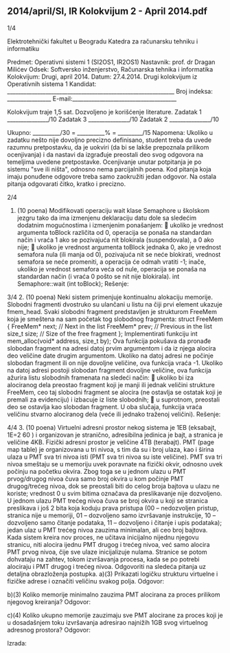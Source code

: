2014/april/SI, IR Kolokvijum 2 - April 2014.pdf
--------------------------------------------------------------------------------


1/4

Elektrotehnički fakultet u Beogradu
Katedra za računarsku tehniku i informatiku

Predmet: Operativni sistemi 1 (SI2OS1, IR2OS1)
Nastavnik: prof. dr Dragan Milićev
Odsek: Softversko inženjerstvo, Računarska tehnika i informatika
Kolokvijum: Drugi, april 2014.
Datum: 27.4.2014.
Drugi kolokvijum iz Operativnih sistema 1
Kandidat: _____________________________________________________________
Broj indeksa: ________________  E-mail:______________________________________

Kolokvijum traje 1,5 sat. Dozvoljeno je korišćenje literature.
Zadatak 1 _______________/10   Zadatak 3 _______________/10
Zadatak 2 _______________/10

Ukupno: __________/30 = __________% = _________/15
Napomena: Ukoliko  u  zadatku  nešto  nije  dovoljno  precizno  definisano,  student  treba  da
uvede razumnu pretpostavku, da je uokviri (da bi se lakše prepoznala prilikom ocenjivanja) i
da  nastavi  da  izgrađuje  preostali  deo  svog  odgovora  na  temeljima  uvedene  pretpostavke.
Ocenjivanje unutar potpitanja je po sistemu "sve ili ništa", odnosno nema parcijalnih  poena.
Kod pitanja koja imaju ponuđene odgovore treba samo zaokružiti jedan  odgovor.  Na  ostala
pitanja odgovarati čitko, kratko i precizno.


2/4
1. (10 poena)
Modifikovati  operaciju wait klase Semaphore u  školskom  jezgru  tako  da  ima  izmenjenu
deklaraciju datu dole sa sledećim dodatnim mogućnostima i izmenjenim ponašanjem:
 ukoliko  je  vrednost  argumenta toBlock različita  od  0,  operacija  se  ponaša  na
standardan način i vraća 1 ako se pozivajuća nit blokirala (suspendovala), a 0 ako nije;
 ukoliko je vrednost argumenta toBlock jednaka 0, ako je vrednost semafora nula (ili
manja od 0), pozivajuća nit se neće blokirati, vrednost semafora se neće promeniti, a
operacija  će  odmah  vratiti -1;  inače,  ukoliko  je  vrednost  semafora  veća  od  nule,
operacija se ponaša na standardan način (i vraća 0 pošto se nit nije blokirala).
int Semaphore::wait (int toBlock);
Rešenje:

3/4
2. (10 poena)
Neki  sistem  primenjuje  kontinualnu  alokaciju  memorije. Slobodni  fragmenti  dvostruko  su
ulančani u listu na čiji prvi element ukazuje fmem_head. Svaki slobodni fragment predstavljen
je strukturom FreeMem koja je smeštena na sam početak tog slobodnog fragmenta:
struct FreeMem {
  FreeMem* next; // Next in the list
  FreeMem* prev; // Previous in the list
  size_t size;   // Size of the free fragment
};
Implementirati funkciju
int mem_alloc(void* address, size_t by);
Ova funkcija pokušava da pronađe slobodan fragment na adresi datoj prvim argumentom i da
iz  njega  alocira  deo  veličine  date  drugim  argumentom.  Ukoliko  na  datoj  adresi  ne  počinje
slobodan fragment ili on nije dovoljne veličine, ova funkcija vraća -1. Ukoliko na datoj adresi
postoji slobodan fragment dovoljne veličine, ova funkcija ažurira listu slobodnih framenata na
sledeći način:
 ukoliko  bi  iza  alociranog  dela  preostao  fragment  koji  je  manji  ili  jednak  veličini
strukture FreeMem,  ceo  taj  slobodni  fragment se alocira (ne ostavlja se ostatak koji je
premali za evidenciju) i izbacuje iz liste slobodnih;
 u suprotnom, preostali deo se ostavlja kao slobodan fragment.
U  oba  slučaja,  funkcija  vraća  veličinu  stvarno  alociranog  dela  (veće  ili  jednako  traženoj
veličini).
Rešenje:

4/4
3. (10 poena)
Virtuelni adresni prostor nekog sistema je 1EB (eksabajt, 1E=2
60
) i organizovan je stranično,
adresibilna jedinica je bajt, a stranica je veličine 4KB. Fizički adresni prostor je veličine 4TB
(terabajt).  PMT  (page  map  table)  je  organizovana  u  tri  nivoa,  s  tim  da  su  i  broj  ulaza,  kao  i
širina ulaza u PMT sva tri nivoa isti (PMT sva tri nivoa su iste veličine). PMT sva tri nivoa
smeštaju  se  u  memoriju  uvek  poravnate  na  fizički  okvir,  odnosno  uvek  počinju  na  početku
okvira. Zbog toga se u jednom ulazu u PMT prvog/drugog nivoa čuva samo broj okvira u kom
počinje  PMT  drugog/trećeg  nivoa,  dok  se  preostali  biti  do  celog  broja  bajtova  u  ulazu  ne
koriste; vrednost 0 u svim bitima označava da preslikavanje nije dozvoljeno. U jednom ulazu
PMT  trećeg  nivoa  čuva  se  broj  okvira  u  koji  se  stranica  preslikava  i  još  2  bita  koja  koduju
prava  pristupa  (00 – nedozvoljen  pristup,  stranica  nije  u  memoriji,  01 – dozvoljeno  samo
izvršavanje  instrukcije,  10 – dozvoljeno  samo  čitanje  podataka,  11 – dozvoljeno  i  čitanje  i
upis podataka); jedan ulaz u PMT trećeg nivoa zauzima minimalan, ali ceo broj bajtova.
Kada  sistem  kreira  nov  proces,  ne  učitava  inicijalno  nijednu  njegovu  stranicu,  niti  alocira
ijednu  PMT  drugog  i  trećeg  nivoa,  već  samo  alocira  PMT  prvog  nivoa,  čije  sve  ulaze
inicijalizuje nulama. Stranice se potom dohvataju na zahtev, tokom izvršavanja procesa, kada
se po potrebi alociraju i PMT drugog i trećeg nivoa.
Odgovoriti na sledeća pitanja uz detaljna obrazloženja postupka.
a)(3) Prikazati logičku strukturu virtuelne i fizičke adrese i označiti veličinu svakog polja.
Odgovor:




b)(3) Koliko  memorije  minimalno  zauzima  PMT  alocirana  za  proces  prilikom  njegovog
kreiranja?
Odgovor:




c)(4) Koliko   ukupno   memorije   zauzimaju   sve   PMT   alocirane   za   proces   koji   je   u
dosadašnjem toku izvršavanja adresirao najnižih 1GB svog virtuelnog adresnog prostora?
Odgovor:

Izrada:
